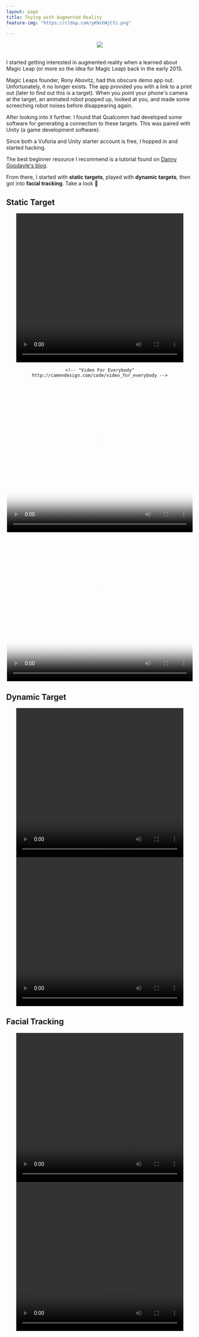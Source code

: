 ```yaml
---
layout: page
title: Toying with Augmented Reality
feature-img: "https://cldup.com/yKNshWjCfz.png"

---
```


<div style="text-align:center; "><img src ="https://cldup.com/yKNshWjCfz.png" /></div>

<br>

I started getting interested in augmented reality when a learned about Magic Leap (or more so the idea for Magic Leap) back in the early 2015.

Magic Leaps founder, Rony Abovitz, had this obscure demo app out. Unfortunately, it no longer exists. The app provided you with a link to a print out (later to find out this is a target). When you point your phone's camera at the target, an animated robot popped up, looked at you, and made some screeching robot noises before disappearing again.

After looking into it further. I found that Qualcomm had developed some software for generating a connection to these targets. This was paired with Unity (a game development software).

Since both a Vuforia and Unity starter account is free, I hopped in and started hacking.

The best beginner resource I recommend is a tutorial found on [Danny Goodayle's blog](http://www.dannygoodayle.com/2013/03/01/making-your-first-project-with-unity-and-augmented-reality/).

From there, I started with **static targets**, played with **dynamic targets**, then got into **facial tracking**. Take a look 👀

## Static Target

<div style="text-align:center;">

  <!-- "Video For Everybody" http://camendesign.com/code/video_for_everybody -->
  <video controls="controls" width="450" height="400">
    <source src="https://instagram.fsnc1-2.fna.fbcdn.net/t50.2886-16/11773027_1477125979265254_973512356_n.mp4" type="video/mp4" />
    <object type="application/x-shockwave-flash" data="http://releases.flowplayer.org/swf/flowplayer-3.2.1.swf" width="450" height="400">
      <param name="movie" value="http://releases.flowplayer.org/swf/flowplayer-3.2.1.swf" />
      <param name="allowFullScreen" value="true" />
      <param name="wmode" value="transparent" />
      <param name="flashVars" value="config={'playlist':[{'url':'https%3A%2F%2Finstagram.fsnc1-2.fna.fbcdn.net%2Ft50.2886-16%2F11773027_1477125979265254_973512356_n.mp4','autoPlay':false}]}" />
      <span title="No video playback capabilities, please download the video below">Coke-a-cola</span>
    </object>
  </video>

    <!-- "Video For Everybody" http://camendesign.com/code/video_for_everybody -->
  <video controls="controls" poster="https://instagram.fsnc1-2.fna.fbcdn.net/t51.2885-15/e15/11881621_506472989517048_1110307166_n.jpg?ig_cache_key=MTA2ODE4NTIxMDMzNDE1NDQ5Mw%3D%3D.2" width="500" height="400">
    <source src="https://instagram.fsnc1-2.fna.fbcdn.net/t50.2886-16/11948815_522770874541941_470873750_n.mp4" type="video/mp4" />
    <object type="application/x-shockwave-flash" data="http://releases.flowplayer.org/swf/flowplayer-3.2.1.swf" width="500" height="400">
      <param name="movie" value="http://releases.flowplayer.org/swf/flowplayer-3.2.1.swf" />
      <param name="allowFullScreen" value="true" />
      <param name="wmode" value="transparent" />
      <param name="flashVars" value="config={'playlist':['https%3A%2F%2Finstagram.fsnc1-2.fna.fbcdn.net%2Ft51.2885-15%2Fe15%2F11881621_506472989517048_1110307166_n.jpg%3Fig_cache_key%3DMTA2ODE4NTIxMDMzNDE1NDQ5Mw%253D%253D.2',{'url':'https%3A%2F%2Finstagram.fsnc1-2.fna.fbcdn.net%2Ft50.2886-16%2F11948815_522770874541941_470873750_n.mp4','autoPlay':false}]}" />
      <img alt="Big Buck Bunny" src="https://instagram.fsnc1-2.fna.fbcdn.net/t51.2885-15/e15/11881621_506472989517048_1110307166_n.jpg?ig_cache_key=MTA2ODE4NTIxMDMzNDE1NDQ5Mw%3D%3D.2" width="500" height="400" title="No video playback capabilities, please download the video below" />
    </object>
  </video>
  <br>

  <!-- "Video For Everybody" http://camendesign.com/code/video_for_everybody -->
  <video controls="controls" poster="https://instagram.fsnc1-2.fna.fbcdn.net/t51.2885-15/e15/12362486_1497196783917591_145230436_n.jpg?ig_cache_key=MTE0MTYyNTc1MzI4MTY5NTMzMg%3D%3D.2" width="500" height="400">
  	<source src="https://instagram.fsnc1-2.fna.fbcdn.net/t50.2886-16/12368959_1017758238282931_1901270271_n.mp4" type="video/mp4" />
  	<img alt="Starbucks AR" src="https://instagram.fsnc1-2.fna.fbcdn.net/t51.2885-15/e15/12362486_1497196783917591_145230436_n.jpg?ig_cache_key=MTE0MTYyNTc1MzI4MTY5NTMzMg%3D%3D.2" width="250" height="300" title="No video playback capabilities, please download the video below" />
  </video>
  <br>


</div>  

## Dynamic Target

<div style="text-align:center;">
  <video controls="controls" width="450" height="400">
  	<source src="https://instagram.fsnc1-2.fna.fbcdn.net/t50.2886-16/12461691_1194397447255757_1386843048_n.mp4" type="video/mp4" />
  	<span title="No video playback capabilities, please download the video below">Coke-a-cola</span>
  </video>
  <br>
  <video controls="controls" width="450" height="400">
  	<source src="https://static.everyplay.com/everyplay/videos/30925389/24898904/m31-1500.mp4" type="video/mp4" />
  	<span title="No video playback capabilities, please download the video below">Coke-a-cola</span>
  </video>
</div>

## Facial Tracking

<div style="text-align:center;">

  <video controls="controls" width="450" height="400">
  	<source src="https://static.everyplay.com/everyplay/videos/30925389/25850467/m31-1500.mp4" type="video/mp4" type="video/mp4" />
  	<span title="No video playback capabilities, please download the video below">Coke-a-cola</span>
  </video>


  <video controls="controls" width="450" height="400">
  	<source src="https://static.everyplay.com/everyplay/videos/30925389/27170009/m31-1500.mp4" type="video/mp4" type="video/mp4" />
  	<span title="No video playback capabilities, please download the video below">Coke-a-cola</span>
  </video>

</div>
